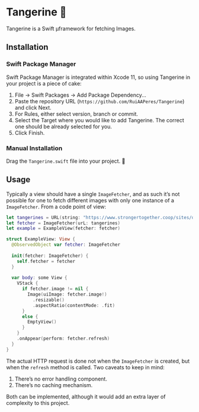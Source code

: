 # Tangerine 🍊

Tangerine is a Swift µframework for fetching Images. 


## Installation 

### Swift Package Manager

Swift Package Manager is integrated within Xcode 11, so using Tangerine in your project is a piece of cake:

1. File → Swift Packages → Add Package Dependency...
2. Paste the repository URL (`https://github.com/RuiAAPeres/Tangerine`) and click Next.
3. For Rules, either select version, branch or commit.
4. Select the Target where you would like to add Tangerine. The correct one should be already selected for you. 
5. Click Finish.

### Manual Installation
Drag the `Tangerine.swift` file into your project. 🍊

## Usage

Typically a view should have a single `ImageFetcher`, and as such it’s not possible for one to fetch different images with only one instance of a `ImageFetcher`. From a code point of view:


```swift 
let tangerines = URL(string: "https://www.strongertogether.coop/sites/default/files/Tangerines.jpg")!
let fetcher = ImageFetcher(urL: tangerines)
let example = ExampleView(fetcher: fetcher)
```

```swift 
struct ExampleView: View {
  @ObservedObject var fetcher: ImageFetcher
  
  init(fetcher: ImageFetcher) {
    self.fetcher = fetcher
  }
  
  var body: some View {
    VStack {
      if fetcher.image != nil {
        Image(uiImage: fetcher.image!)
          .resizable()
          .aspectRatio(contentMode: .fit)
      }
      else {
        EmptyView()
      }
    }
    .onAppear(perform: fetcher.refresh)
  }
}
``` 

The actual HTTP request is done not when the `ImageFetcher` is created, but when the `refresh` method is called.  Two caveats to keep in mind:

1. There’s no error handling component.
2. There’s no caching mechanism. 

Both can be implemented, although it would add an extra layer of complexity to this project. 





